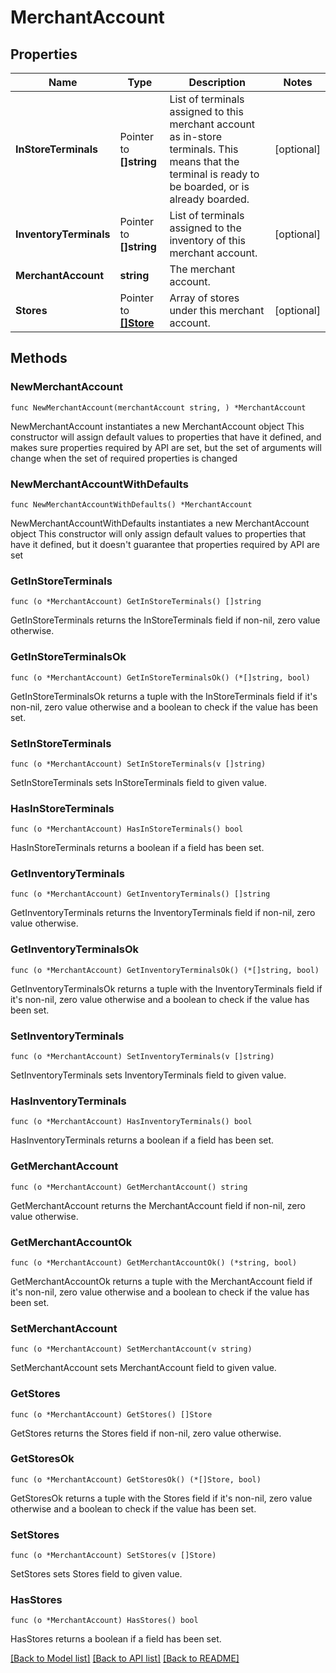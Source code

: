 # MerchantAccount

## Properties

Name | Type | Description | Notes
------------ | ------------- | ------------- | -------------
**InStoreTerminals** | Pointer to **[]string** | List of terminals assigned to this merchant account as in-store terminals. This means that the terminal is ready to be boarded, or is already boarded. | [optional] 
**InventoryTerminals** | Pointer to **[]string** | List of terminals assigned to the inventory of this merchant account. | [optional] 
**MerchantAccount** | **string** | The merchant account. | 
**Stores** | Pointer to [**[]Store**](Store.md) | Array of stores under this merchant account. | [optional] 

## Methods

### NewMerchantAccount

`func NewMerchantAccount(merchantAccount string, ) *MerchantAccount`

NewMerchantAccount instantiates a new MerchantAccount object
This constructor will assign default values to properties that have it defined,
and makes sure properties required by API are set, but the set of arguments
will change when the set of required properties is changed

### NewMerchantAccountWithDefaults

`func NewMerchantAccountWithDefaults() *MerchantAccount`

NewMerchantAccountWithDefaults instantiates a new MerchantAccount object
This constructor will only assign default values to properties that have it defined,
but it doesn't guarantee that properties required by API are set

### GetInStoreTerminals

`func (o *MerchantAccount) GetInStoreTerminals() []string`

GetInStoreTerminals returns the InStoreTerminals field if non-nil, zero value otherwise.

### GetInStoreTerminalsOk

`func (o *MerchantAccount) GetInStoreTerminalsOk() (*[]string, bool)`

GetInStoreTerminalsOk returns a tuple with the InStoreTerminals field if it's non-nil, zero value otherwise
and a boolean to check if the value has been set.

### SetInStoreTerminals

`func (o *MerchantAccount) SetInStoreTerminals(v []string)`

SetInStoreTerminals sets InStoreTerminals field to given value.

### HasInStoreTerminals

`func (o *MerchantAccount) HasInStoreTerminals() bool`

HasInStoreTerminals returns a boolean if a field has been set.

### GetInventoryTerminals

`func (o *MerchantAccount) GetInventoryTerminals() []string`

GetInventoryTerminals returns the InventoryTerminals field if non-nil, zero value otherwise.

### GetInventoryTerminalsOk

`func (o *MerchantAccount) GetInventoryTerminalsOk() (*[]string, bool)`

GetInventoryTerminalsOk returns a tuple with the InventoryTerminals field if it's non-nil, zero value otherwise
and a boolean to check if the value has been set.

### SetInventoryTerminals

`func (o *MerchantAccount) SetInventoryTerminals(v []string)`

SetInventoryTerminals sets InventoryTerminals field to given value.

### HasInventoryTerminals

`func (o *MerchantAccount) HasInventoryTerminals() bool`

HasInventoryTerminals returns a boolean if a field has been set.

### GetMerchantAccount

`func (o *MerchantAccount) GetMerchantAccount() string`

GetMerchantAccount returns the MerchantAccount field if non-nil, zero value otherwise.

### GetMerchantAccountOk

`func (o *MerchantAccount) GetMerchantAccountOk() (*string, bool)`

GetMerchantAccountOk returns a tuple with the MerchantAccount field if it's non-nil, zero value otherwise
and a boolean to check if the value has been set.

### SetMerchantAccount

`func (o *MerchantAccount) SetMerchantAccount(v string)`

SetMerchantAccount sets MerchantAccount field to given value.


### GetStores

`func (o *MerchantAccount) GetStores() []Store`

GetStores returns the Stores field if non-nil, zero value otherwise.

### GetStoresOk

`func (o *MerchantAccount) GetStoresOk() (*[]Store, bool)`

GetStoresOk returns a tuple with the Stores field if it's non-nil, zero value otherwise
and a boolean to check if the value has been set.

### SetStores

`func (o *MerchantAccount) SetStores(v []Store)`

SetStores sets Stores field to given value.

### HasStores

`func (o *MerchantAccount) HasStores() bool`

HasStores returns a boolean if a field has been set.


[[Back to Model list]](../README.md#documentation-for-models) [[Back to API list]](../README.md#documentation-for-api-endpoints) [[Back to README]](../README.md)



